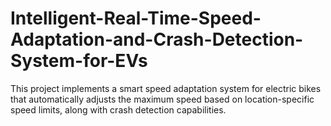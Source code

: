 # Intelligent-Real-Time-Speed-Adaptation-and-Crash-Detection-System-for-EVs
This project implements a smart speed adaptation system for electric bikes that automatically adjusts the maximum speed based on location-specific speed limits, along with crash detection capabilities.
